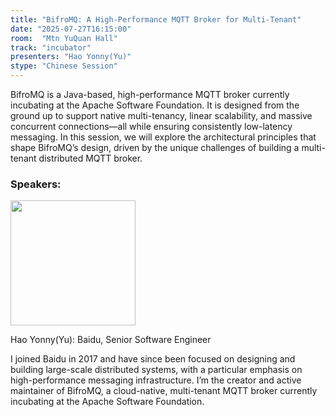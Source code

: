 ```yaml
---
title: "BifroMQ: A High-Performance MQTT Broker for Multi-Tenant"
date: "2025-07-27T16:15:00"
room:  "Mtn YuQuan Hall"
track: "incubator"
presenters: "Hao Yonny(Yu)"
stype: "Chinese Session"
---
```


BifroMQ is a Java-based, high-performance MQTT broker currently incubating at the Apache Software Foundation. It is designed from the ground up to support native multi-tenancy, linear scalability, and massive concurrent connections—all while ensuring consistently low-latency messaging.
In this session, we will explore the architectural principles that shape BifroMQ’s design, driven by the unique challenges of building a multi-tenant distributed MQTT broker.

### Speakers:


<img src="https://sessionize.com/image/0094-400o400o1-RDjUe8M4DMe6r3yxEKKAk7.jpg" width="200" /><br/>

Hao Yonny(Yu): Baidu, Senior Software Engineer

I joined Baidu in 2017 and have since been focused on designing and building large-scale distributed systems, with a particular emphasis on high-performance messaging infrastructure. I’m the creator and active maintainer of BifroMQ, a cloud-native, multi-tenant MQTT broker currently incubating at the Apache Software Foundation.